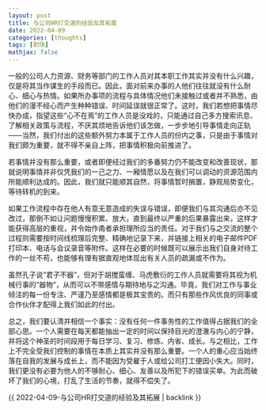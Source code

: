```yaml
---
layout: post
title: 与公司HR打交道的经验及其拓展
date: 2022-04-09
categories: [thoughts]
tags: [职场]
mathjax: false
---
```


一般的公司人力资源、财务等部门的工作人员对其本职工作其实并没有什么兴趣，仅是将其当作谋生的手段而已。因此，面对前来办事的人他们往往就没有什么耐心、细心与热情。如果所办事项的流程与具体情况他们未接触过或者并不熟悉，由他们的漫不经心而产生种种错误、时间延误就很正常了。这时，我们若想把事情尽快办成，指望这些“心不在焉”的工作人员是没戏的，只能通过自己多方搜索讯息、了解相关政策与流程，不厌其烦地告诉他们该怎做，一步步地引导事情走向正轨——当然，我们付出的这些额外努力本属于工作人员的份内之事，只是由于事情对我们颇为重要，就不得不亲自上阵，把事情积极向前推进了。

若事情并没有那么重要，或者即便经过我们的多番努力仍不能改变和改善现状，那就说明事情并非仅凭我们的一己之力、一厢情愿以及在我们可以调动的资源范围内所能顺利达成的。因此，我们就只能顺其自然，将事情暂时搁置，静观局势变化，等待转机的到来。

如果工作流程中存在他人有意无意造成的失误与错误，即便我们与其沟通后亦不见改过，那倒不如让问题慢慢积累、放大，直到最终以严重的后果暴露出来，这样才能获得高层的重视，并令始作甬者承担理所应当的责任。对于我们与之交流的整个过程则需要按时间线梳理后完整、精确地记录下来，并链接上相关的电子邮件PDF打印本、电话与会议录音等附件。这样在必要的时候既可以展示出我们自身对待工作的一丝不苟，也能够有理有据直观地体现出有关人员的疏漏或不作为。

虽然孔子说“君子不器”，但对于胡搅蛮缠、马虎敷衍的工作人员就需要将其视为机械行事的“器物”，从而可以不带感情与期待地与之沟通。毕竟，我们对工作与事业倾注的每一份专注、严谨乃至感情都是极其宝贵的。而只有那些作风优良的同事或合作伙伴才配得上我们如此的付出。

总之，我们要认清并相信一个事实：没有任何一件事务性的工作值得占据我们的全部心思。一个人需要在每天都能抽出一定的时间以保持目光的澄澈与内心的宁静，并将这个神圣的时间段用于每日学习、复习、修炼、内省、成长。与之相比，工作上不完全受我们控制的事情在本质上其实并没有那么重要。一个人的重心应当始终落在自我的发展与成长上，而不能因为受雇于人或给公司打工便因小失大。同时，我们更没有必要为他人的不够耐心、细心、友善以及所犯下的错误买单。为此而破坏了我们的心境，打乱了生活的节奏，就得不偿失了。

{{ 2022-04-09-与公司HR打交道的经验及其拓展 | backlink }}
